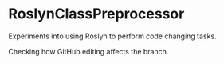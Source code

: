RoslynClassPreprocessor
=======================

Experiments into using Roslyn to perform code changing tasks.

Checking how GitHub editing affects the branch.
